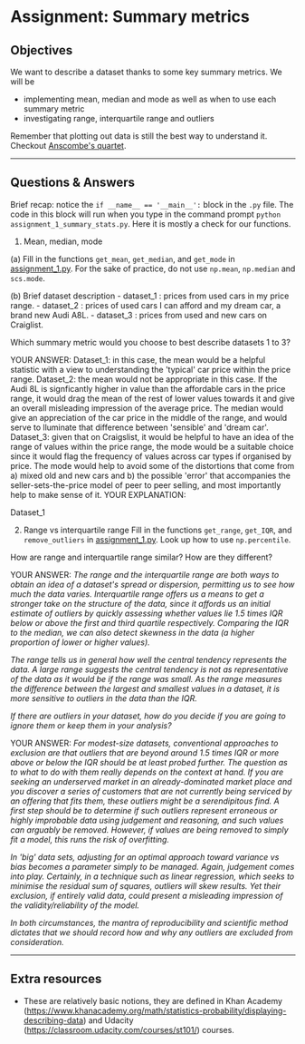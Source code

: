 # Assignment: Summary metrics

## Objectives

We want to describe a dataset thanks to some key summary metrics. We will be

  - implementing mean, median and mode as well as when to use each summary metric
  - investigating range, interquartile range and outliers

Remember that plotting out data is still the best way to understand it. Checkout [Anscombe's quartet][1].

---- 

## Questions & Answers

Brief recap: notice the `if __name__ == '__main__':` block in the `.py` file. The code in this block will run when you type in the command prompt `python assignment_1_summary_stats.py`. Here it is mostly a check for our functions.

1. Mean, median, mode

  (a) Fill in the functions `get_mean`, `get_median`, and `get_mode` in [assignment\_1.py][2]. For the sake of practice, do not use `np.mean`, `np.median` and `scs.mode`.

  (b) Brief dataset description
	- dataset_1 : prices from used cars in my price range.
	- dataset_2 : prices of used cars I can afford and my dream car, a brand new Audi A8L.
	- dataset_3 : prices from used and new cars on Craiglist.

  Which summary metric would you choose to best describe datasets 1 to 3?

  YOUR ANSWER:
	Dataset_1: in this case, the mean would be a helpful statistic with a view to understanding the 'typical' car price within the price range. 
	Dataset_2: the mean would not be appropriate in this case. If the Audi 8L is signficantly higher in value than the affordable cars in the price range, it would drag the mean of the rest of lower values towards it and give an overall misleading impression of the average price.  The median would give an appreciation of the car price in the middle of the range, and would serve to lluminate that difference between 'sensible' and 'dream car'.
	Dataset_3: given that on Craigslist, it would be helpful to have an idea of the range of values within the price range, the mode would be a suitable choice since it would flag the frequency of values across car types if organised by price.  The mode would help to avoid some of the distortions that come from a) mixed old and new cars and b) the possible 'error' that accompanies the seller-sets-the-price model of peer to peer selling, and most importantly help to make sense of it.
 YOUR EXPLANATION:

Dataset\_1 

2. Range vs interquartile range
  Fill in the functions `get_range`, `get_IQR`, and `remove_outliers` in [assignment\_1.py][3]. Look up how to use `np.percentile`.

How are range and interquartile range similar? How are they different?

  YOUR ANSWER: _The range and the interquartile range are both ways to obtain an idea of a dataset's spread or dispersion, permitting us to see how much the data varies.  Interquartile range offers us a means to get a stronger take on the structure of the data, since it affords us an initial estimate of outliers by quickly assessing whether values lie 1.5 times IQR below or above the first and third quartile respectively.  Comparing the IQR to the median, we can also detect skewness in the data (a higher proportion of lower or higher values)._
  
_The range tells us in general how well the central tendency represents the data.  A large range suggests the central tendency is not as representative of the data as it would be if the range was small.  As the range measures the difference between the largest and smallest values in a dataset, it is more sensitive to outliers in the data than the IQR._

_If there are outliers in your dataset, how do you decide if you are going to ignore them or keep them in your analysis?_

  YOUR ANSWER: _For modest-size datasets, conventional approaches to exclusion are that outliers that are beyond around 1.5 times IQR or more above or below the IQR should be at least probed further.  The question as to what to do with them really depends on the context at hand. If you are seeking an underserved market in an already-dominated market place and you discover a series of customers that are not currently being serviced by an offering that fits them, these outliers might be a serendipitous find.  A first step should be to determine if such outliers represent erroneous or highly improbable data using judgement and reasoning, and such values can arguably be removed.  However, if values are being removed to simply fit a model, this runs the risk of overfitting._

_In 'big' data sets, adjusting for an optimal approach toward variance vs bias becomes a parameter simply to be managed.  Again, judgement comes into play.  Certainly, in a technique such as linear regression, which seeks to minimise the residual sum of squares, outliers will skew results.  Yet their exclusion, if entirely valid data, could present a misleading impression of the validity/reliability of the model._

_In both circumstances, the mantra of reproducibility and scientific method dictates that we should record how and why any outliers are excluded from consideration._
  

---- 
## Extra resources

- These are relatively basic notions, they are defined in Khan Academy (https://www.khanacademy.org/math/statistics-probability/displaying-describing-data) and Udacity (https://classroom.udacity.com/courses/st101/) courses.

[1]:	https://en.wikipedia.org/wiki/Anscombe's_quartet
[2]:	../code/assignment_1.py
[3]:	../code/assignment_1.py